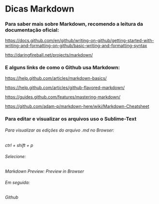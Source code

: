 # Dicas Markdown

### Para saber mais sobre Markdown, recomendo a leitura da documentação oficial:
https://docs.github.com/en/github/writing-on-github/getting-started-with-writing-and-formatting-on-github/basic-writing-and-formatting-syntax

<http://daringfireball.net/projects/markdown/>

### E alguns links de como o Github usa Markdown:
<https://help.github.com/articles/markdown-basics/>

<https://help.github.com/articles/github-flavored-markdown/>

<https://guides.github.com/features/mastering-markdown/>

<https://github.com/adam-p/markdown-here/wiki/Markdown-Cheatsheet>


### Para editar e visualizar os arquivos uso o Sublime-Text

###### Para visualizar as edições do arquivo .md no Browser:

*ctrl + shift + p*

###### Selecione:

*Markdown Preview: Preview in Browser*

###### Em seguida:

*Github*
